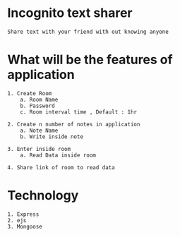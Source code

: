 
# Incognito text sharer 
    Share text with your friend with out knowing anyone
    
# What will be the features of application
    1. Create Room
        a. Room Name
        b. Password
        c. Room interval time , Default : 1hr

    2. Create n number of notes in application
        a. Note Name
        b. Write inside note

    3. Enter inside room
        a. Read Data inside room

    4. Share link of room to read data
        
# Technology
    1. Express
    2. ejs
    3. Mongoose   